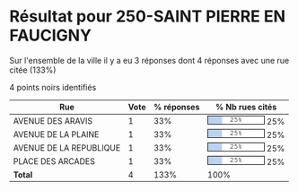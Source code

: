 # Résultat pour 250-SAINT PIERRE EN FAUCIGNY

Sur l'ensemble de la ville il y a eu 3 réponses dont 4 réponses avec une rue citée (133%)

4 points noirs identifiés

| Rue | Vote | % réponses | % Nb rues cités|
|-----|------|------------|----------------|
| AVENUE DES ARAVIS | 1 | 33% | <img src="../../img/bar_25.gif" />&nbsp;25%|
| AVENUE DE LA PLAINE | 1 | 33% | <img src="../../img/bar_25.gif" />&nbsp;25%|
| AVENUE DE LA REPUBLIQUE | 1 | 33% | <img src="../../img/bar_25.gif" />&nbsp;25%|
| PLACE DES ARCADES | 1 | 33% | <img src="../../img/bar_25.gif" />&nbsp;25%|
| **Total** | 4 | 133% | 100%|

